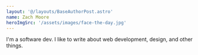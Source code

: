 ```yaml
---
layout: '@/layouts/BaseAuthorPost.astro'
name: Zach Moore
heroImgSrc: '/assets/images/face-the-day.jpg'
---
```


I'm a software dev. I like to write about web development, design, and other things.